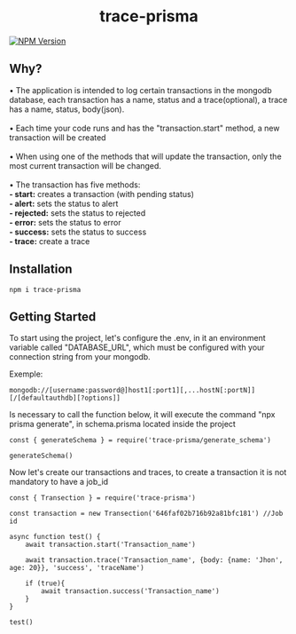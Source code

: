 <h1 align="center"> trace-prisma </h1>
<a href="https://www.npmjs.com/package/trace-prisma" rel="nofollow"><img src="https://img.shields.io/badge/npm-trace--prisma-orange" alt="NPM Version" data-canonical-src="https://img.shields.io/badge/npm-trace--prisma-orange" style="max-width: 100%;"></a>
<h2 tabindex="-1" dir="auto"> 
    Why?
</h2>

&#x2022; The application is intended to log certain transactions in the mongodb database, each transaction has a name, status and a trace(optional), a trace has a name, status, body(json).</br>
</br>
&#x2022; Each time your code runs and has the "transaction.start" method, a new transaction will be created</br>
</br>
&#x2022; When using one of the methods that will update the transaction, only the most current transaction will be changed.</br>
</br>
&#x2022; The transaction has five methods: </br>
        <strong> - start:</strong> creates a transaction (with pending status)</br>
        <strong> - alert:</strong> sets the status to alert</br>
        <strong> - rejected:</strong> sets the status to rejected</br>
        <strong> - error:</strong> sets the status to error</br>
        <strong> - success:</strong> sets the status to success</br>
        <strong> - trace:</strong> create a trace</br>

<h2 tabindex="-1" dir="auto"> 
    Installation
</h2>

    npm i trace-prisma
    
    
 <h2 tabindex="-1" dir="auto"> 
    Getting Started
</h2>
    <p>To start using the project, let's configure the .env, in it an environment variable called "DATABASE_URL", which must be configured with your connection string from your mongodb.</p>
    <p>Exemple:</p>
    
    mongodb://[username:password@]host1[:port1][,...hostN[:portN]][/[defaultauthdb][?options]]
   <p>Is necessary to call the function below, it will execute the command "npx prisma generate", in schema.prisma located inside the project</p>
    
    const { generateSchema } = require('trace-prisma/generate_schema')
    
    generateSchema()
    
   <p>Now let's create our transactions and traces, to create a transaction it is not mandatory to have a job_id</p>

    const { Transection } = require('trace-prisma')

    const transaction = new Transection('646faf02b716b92a81bfc181') //Job id

    async function test() {
        await transaction.start('Transaction_name')

        await transaction.trace('Transaction_name', {body: {name: 'Jhon', age: 20}}, 'success', 'traceName')
        
        if (true){
            await transaction.success('Transaction_name')
        }
    }

    test()
